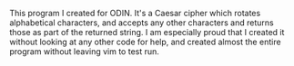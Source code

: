 This program I created for ODIN. It's a Caesar cipher which rotates alphabetical characters, and accepts any other characters and returns those as part of the returned string.
I am especially proud that I created it without looking at any other code for help, and created almost the entire program without leaving vim to test run.

